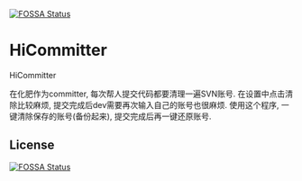 [![FOSSA Status](https://app.fossa.io/api/projects/git%2Bgithub.com%2Fyougg%2FHiCommitter.svg?type=shield)](https://app.fossa.io/projects/git%2Bgithub.com%2Fyougg%2FHiCommitter?ref=badge_shield)

HiCommitter
===========

HiCommitter

在化肥作为committer, 每次帮人提交代码都要清理一遍SVN账号.
在设置中点击清除比较麻烦, 提交完成后dev需要再次输入自己的账号也很麻烦.
使用这个程序, 一键清除保存的账号(备份起来), 提交完成后再一键还原账号.


## License
[![FOSSA Status](https://app.fossa.io/api/projects/git%2Bgithub.com%2Fyougg%2FHiCommitter.svg?type=large)](https://app.fossa.io/projects/git%2Bgithub.com%2Fyougg%2FHiCommitter?ref=badge_large)